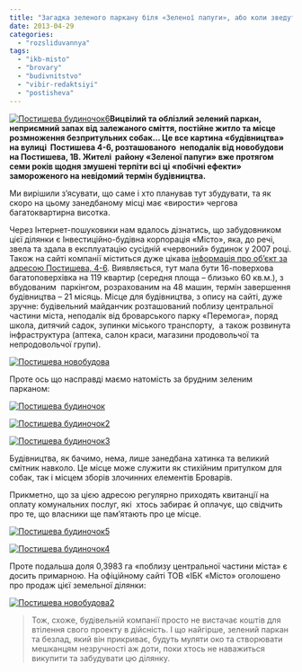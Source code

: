 ```yaml
---
title: "Загадка зеленого паркану біля «Зеленої папуги», або коли зведуть «довгобуд» на Постишева, 4-6"
date: 2013-04-29
categories: 
  - "rozsliduvannya"
tags: 
  - "ikb-misto"
  - "brovary"
  - "budivnitstvo"
  - "vibir-redaktsiyi"
  - "postisheva"
---
```


[![Постишева будиночок6](https://mpz.brovary.org/wp-content/uploads/2013/04/Postisheva-budinochok6.jpg)](https://mpz.brovary.org/wp-content/uploads/2013/04/Postisheva-budinochok6.jpg)**Вицвілий та облізлий зелений паркан, неприємний запах від залежаного сміття, постійне житло та місце розмноження безпритульних собак… Це все картина «будівництва» на вулиці  Постишева 4-6, розташованого  неподалік від новобудови на Постишева, 1В. Жителі  району «Зеленої папуги» вже протягом семи років щодня змушені терпіти всі ці «побічні ефекти» замороженого на невідомий термін будівництва.**

Ми вирішили з’ясувати, що саме і хто планував тут збудувати, та як скоро на цьому занедбаному місці має «вирости» чергова багатоквартирна висотка.

Через Інтернет-пошуковики нам вдалось дізнатись, що забудовником цієї ділянки є Інвестиційно-будівна корпорація «Місто», яка, до речі, звела та здала в експлуатацію сусідній «червоний» будинок у 2007 році. Також на сайті компанії міститься дуже цікава [інформація про об’єкт за адресою Постишева, 4-6](http://ibk-misto.kiev.ua/prevhom.php?idt=845). Виявляється, тут мала бути 16-поверхова багатоповерхівка на 119 квартир (середня площа – близько 60 кв.м.), з вбудованим  паркінгом, розрахованим на 48 машин, термін завершення будівництва – 21 місяць. Місце для будівництва, з опису на сайті, дуже зручне: будівельний майданчик розташований поблизу центральної частини міста, неподалік від броварського парку «Перемога», поряд школа, дитячий садок, зупинки міського транспорту,  а також розвинута інфраструктура (аптека, салон краси, магазини продовольчої та непродовольчої групи).

[![Постишева новобудова](https://mpz.brovary.org/wp-content/uploads/2013/04/Postisheva-novobudova.jpg)](https://mpz.brovary.org/wp-content/uploads/2013/04/Postisheva-novobudova.jpg)

Проте ось що насправді маємо натомість за брудним зеленим парканом:

[![Постишева будиночок](https://mpz.brovary.org/wp-content/uploads/2013/04/Postisheva-budinochok.jpg)](https://mpz.brovary.org/wp-content/uploads/2013/04/Postisheva-budinochok.jpg)

[![Постишева будиночок2](https://mpz.brovary.org/wp-content/uploads/2013/04/Postisheva-budinochok2.jpg)](https://mpz.brovary.org/wp-content/uploads/2013/04/Postisheva-budinochok2.jpg)

[![Постишева будиночок3](https://mpz.brovary.org/wp-content/uploads/2013/04/Postisheva-budinochok3.jpg)](https://mpz.brovary.org/wp-content/uploads/2013/04/Postisheva-budinochok3.jpg)

Будівництва, як бачимо, нема, лише занедбана хатинка та великий смітник навколо. Це місце може служити як стихійним притулком для собак, так і місцем зборів злочинних елементів Броварів.

Прикметно, що за цією адресою регулярно приходять квитанції на оплату комунальних послуг, які  хтось забирає й оплачує, що свідчить про те, що власники ще пам’ятають про це місце.

[![Постишева будиночок5](https://mpz.brovary.org/wp-content/uploads/2013/04/Postisheva-budinochok5.jpg)](https://mpz.brovary.org/wp-content/uploads/2013/04/Postisheva-budinochok5.jpg)

[![Постишева будиночок4](https://mpz.brovary.org/wp-content/uploads/2013/04/Postisheva-budinochok4.jpg)](https://mpz.brovary.org/wp-content/uploads/2013/04/Postisheva-budinochok4.jpg)

Проте подальша доля 0,3983 га «поблизу центральної частини міста» є досить примарною. На офіційному сайті ТОВ «ІБК «Місто» оголошено про продаж цієї земельної ділянки:

[![Постишева новобудова2](https://mpz.brovary.org/wp-content/uploads/2013/04/Postisheva-novobudova2.png)](https://mpz.brovary.org/wp-content/uploads/2013/04/Postisheva-novobudova2.png)

> Тож, схоже, будівельній компанії просто не вистачає коштів для втілення свого проекту в дійсність. І що найгірше, зелений паркан та безлад, який він прикриває, будуть муляти око та створювати мешканцям незручності аж доти, поки хтось не наважиться викупити та забудувати цю ділянку.
